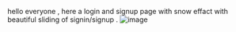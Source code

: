  hello everyone , here a login and signup page with snow effact with beautiful sliding of signin/signup .
![image](https://github.com/HardikSaresa/expess-mongo/assets/133850709/93e5ecef-7139-4571-b54f-7ab550cc97d3)

